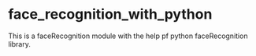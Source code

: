 # face_recognition_with_python
This is a faceRecognition module with the help pf python faceRecognition library.

